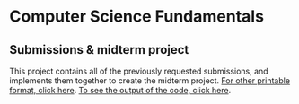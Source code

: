 # Computer Science Fundamentals

## Submissions & midterm project

This project contains all of the previously requested submissions, and implements them together to create the midterm project.
[For other printable format, click here](https://git.budini.xyz/project/school-submissions/midterm-project-csf/-/raw/master/submission.odt?inline=false).
[To see the output of the code, click here](https://git.budini.xyz/project/school-submissions/midterm-project-csf/-/jobs/682).